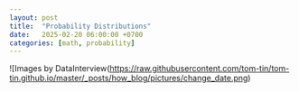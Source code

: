 ```yaml
---
layout: post
title:  "Probability Distributions"
date:   2025-02-20 06:00:00 +0700
categories: [math, probability]
---
```



 ![Images by DataInterview(https://raw.githubusercontent.com/tom-tin/tom-tin.github.io/master/_posts/how_blog/pictures/change_date.png)
